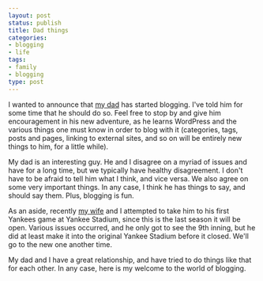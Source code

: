 ```yaml
---
layout: post
status: publish
title: Dad things
categories:
- blogging
- life
tags:
- family
- blogging
type: post
---
```

<p>I wanted to announce that <a href="http://tarheeltalker.wordpress.com/">my dad</a> has started blogging. I've told him for some time that he should do so. Feel free to stop by and give him encouragement in his new adventure, as he learns WordPress and the various things one must know in order to blog with it (categories, tags, posts and pages, linking to external sites, and so on will be entirely new things to him, for a little while).</p>

<p>My dad is an interesting guy. He and I disagree on a myriad of issues and have for a long time, but we typically have healthy disagreement. I don't have to be afraid to tell him what I think, and vice versa. We also agree on some very important things. In any case, I think he has things to say, and should say them. Plus, blogging is fun.</p>

<p>As an aside, recently <a href="http://kierastegall.com/">my wife</a> and I attempted to take him to his first Yankees game at Yankee Stadium, since this is the last season it will be open. Various issues occurred, and he only got to see the 9th inning, but he did at least make it into the original Yankee Stadium before it closed. We'll go to the new one another time.</p>

<p>My dad and I have a great relationship, and have tried to do things like that for each other. In any case, here is my welcome to the world of blogging.</p>

